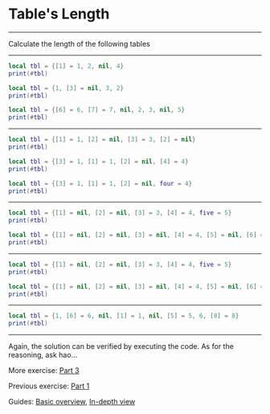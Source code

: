 # Table's Length

---

Calculate the length of the following tables

---

```lua
local tbl = {[1] = 1, 2, nil, 4}
print(#tbl)
```

```lua
local tbl = {1, [3] = nil, 3, 2}
print(#tbl)
```

```lua
local tbl = {[6] = 6, [7] = 7, nil, 2, 3, nil, 5}
print(#tbl)
```

---

```lua
local tbl = {[1] = 1, [2] = nil, [3] = 3, [2] = nil}
print(#tbl)
```

```lua
local tbl = {[3] = 1, [1] = 1, [2] = nil, [4] = 4}
print(#tbl)
```

```lua
local tbl = {[3] = 1, [1] = 1, [2] = nil, four = 4}
print(#tbl)
```

---

```lua
local tbl = {[1] = nil, [2] = nil, [3] = 3, [4] = 4, five = 5}
print(#tbl)
```

```lua
local tbl = {[1] = nil, [2] = nil, [3] = nil, [4] = 4, [5] = nil, [6] = nil, ["7"] = 7}
print(#tbl)
```

---

```lua
local tbl = {[1] = nil, [2] = nil, [3] = 3, [4] = 4, five = 5}
print(#tbl)
```

```lua
local tbl = {[1] = nil, [2] = nil, [3] = nil, [4] = 4, [5] = nil, [6] = nil, ["7"] = 7}
print(#tbl)
```

---

```lua
local tbl = {1, [6] = 6, nil, [1] = 1, nil, [5] = 5, 6, [8] = 8}
print(#tbl)
```

---

Again, the solution can be verified by executing the code. As for the reasoning, ask hao...

More exercise: [Part 3](LuauTableLengthExercise3.md)

Previous exercise: [Part 1](LuauTableLengthExercise1.md)

Guides: [Basic overview](../Guide/LuauTableLengthOverview.md), [In-depth view](../Guide/LuauTableLengthInDepth.md)
